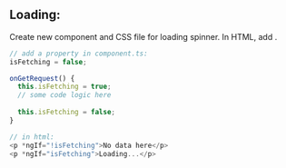 ## Loading:
Create new component and CSS file for loading spinner. In HTML, add <app-loading-spinner>.
```javascript
// add a property in component.ts:
isFetching = false;

onGetRequest() {
  this.isFetching = true;
  // some code logic here
  
  this.isFetching = false;
}

// in html:
<p *ngIf="!isFetching">No data here</p>
<p *ngIf="isFetching">Loading...</p>

```
